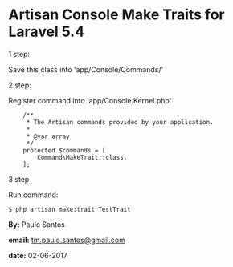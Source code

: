 # Artisan Console Make Traits for Laravel 5.4

1 step:

Save this class into 'app/Console/Commands/'

2 step:

Register command into 'app/Console.Kernel.php'

```
    /**
     * The Artisan commands provided by your application.
     *
     * @var array
     */
    protected $commands = [
        Command\MakeTrait::class,
    ];
```
3 step

Run command:

```
$ php artisan make:trait TestTrait
```

__By:__ Paulo Santos

__email:__ tm.paulo.santos@gmail.com

__date:__ 02-06-2017
